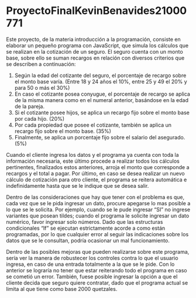 # ProyectoFinalKevinBenavides21000771

Este proyecto, de la materia introducción a la programación, consiste en elaborar un pequeño programa con JavaScript, que simula los cálculos que se realizan en la cotización de un seguro. El seguro cuenta con un monto base, sobre ello se suman recargos en relación con diversos criterios que se describen a continuación:

1)	Según la edad del cotizante del seguro, el porcentaje de recargo sobre el monto base varía. (Entre 18 y 24 años el 10%, entre 25 y 49 el 20% y para 50 o más el 30%)
2)	En caso el cotizante posea conyugue, el porcentaje de recargo se aplica de la misma manera como en el numeral anterior, basándose en la edad de la pareja.
3)	Si el cotizante posee hijos, se aplica un recargo fijo sobre el monto base por cada hijo. (20%)
4)	Por cada propiedad que posee el cotizante, también se aplica un recargo fijo sobre el monto base. (35%)
5)	Finalmente, se aplica un porcentaje fijo sobre el salario del asegurado. (5%)

Cuando el cliente ingresa los datos y el programa ya cuenta con toda la información necesaria, este último procede a realizar todos los cálculos pertinentes, finalizados estos anteriores, arroja el monto que corresponde a recargos y el total a pagar.
Por último, en caso se desea realizar un nuevo cálculo de cotización para otro cliente, el programa se reitera automática e indefinidamente hasta que se le indique que se desea salir.

Dentro de las consideraciones que hay que tener con el problema es que, cada vez que se le pida ingresar un dato, procure apegarse lo mas posible a lo que se le solicita. Por ejemplo, cuando se le pude ingresar “SI” no ingrese variantes que posean tildes; cuando el programa le solicite ingresar un dato numérico, favor ingresar solo números. Dado que las estructuras condicionales “If” se ejecutan estrictamente acorde a como están programadas, por lo que cualquier error al seguir las indicaciones sobre los datos que se le consultan, podría ocasionar un mal funcionamiento.

Dentro de las posibles mejoras que pueden realizarse sobre este programa, sería ver la manera de robustecer los controles contra lo que el usuario ingresa, en caso de una entrada totalmente a la que se le pide. Con lo anterior se lograría no tener que estar reiterando todo el programa en caso se cometió un error. También, fuese posible ingresar la opción a que el cliente decida que seguro quiere contratar, dado que el programa actual se limita al que tiene como base 2000 quetzales.
